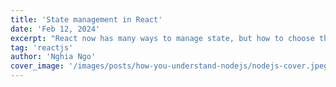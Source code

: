```yaml
---
title: 'State management in React'
date: 'Feb 12, 2024'
excerpt: "React now has many ways to manage state, but how to choose the best way for your project?"
tag: 'reactjs'
author: 'Nghia Ngo'
cover_image: '/images/posts/how-you-understand-nodejs/nodejs-cover.jpeg'
---
```

